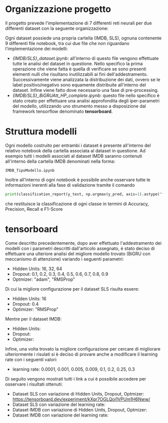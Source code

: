 # Organizzazione progetto
Il progetto prevede l'implementazione di 7 differenti reti neurali per due differenti dataset con la seguente organizzazione:
 
Ogni dataset possiede una propria cartella (IMDB, SLS), ognuna contenente 9 differenti file notebook, tra cui due file che non riguardano l'implementazione dei modelli:

- *{IMDB/SLS}_dataset.ipynb*: all'interno di questo file vengono effettuate tutte le analisi del dataset in questione. Nello specifico la prima operazione che viene fatta è quella di verificare se sono presenti elementi nulli che risultano inutilizzabili ai fini dell'addestramento. Successivamente viene analizzata la distribuzione dei dati, ovvero se le label positivo/negativo sono equamente distribuite all'interno del dataset. Infine viene fatto dove necessario una fase di pre-processing.
- *{IMDB/SLS}_BiGRUAtt_HP_complete.ipynb*: questo file nello specifico è stato creato per effettuare una analisi approfondita degli iper-parametri del modello, utilizzando uno strumento messo a disposizione dal framework tensorflow denominato **tensorboard**.
# Struttura modelli

Ogni modello costruito per entrambi i dataset è presente all'interno del relativo notebook della cartella associata al dataset in questione.
Ad esempio tutti i modelli associati al dataset IMDB saranno contenuti all'interno della cartella IMDB denominati nella forma:

``` 
IMDB_TipoModello.ipynb
```

Inoltre all'interno di ogni notebook è possibile anche osservare tutte le informazioni inerenti alla fase di validazione tramite il comando

```python
print(classification_report(y_test, np.argmax(y_pred, axis=1).astype("float32")))
```

che restituisce la classificazione di ogni classe in termini di Accuracy, Precision, Recall e F1-Score

# tensorboard

Come descritto precedentemente, dopo aver effettuato l'addestramento dei modelli con i parametri descritti dall'articolo assegnato, è stato deciso di effettuare una ulteriore analisi del migliore modello trovato (BiGRU con meccanismo di attenzione) variando i seguenti parametri:

- Hidden Units: 16, 32, 64
- Dropout: 0.1, 0.2, 0.3, 0.4, 0.5, 0.6, 0.7, 0.8, 0.9
- Optmizer: "adam", "RMSProp"

Di cui la migliore configurazione per il dataset SLS risulta essere:
- Hidden Units: 16
- Dropout: 0.4
- Optimizer: "RMSProp"

Mentre per il dataset IMDB:
- Hidden Units: 
- Dropout: 
- Optimizer:

Infine, una volta trovato la migliore configurazione per cercare di migliorare ulteriormente i risulati si è deciso di provare anche a modificare il learning rate con i seguenti valori:
- learning rate: 0.0001, 0.001, 0.005, 0.009, 0.1, 0.2, 0.25, 0.3

Di seguito vengono mostrati tutti i link a cui è possibile accedere per osservare i risultati ottenuti:

- Dataset SLS con variazione di Hidden Units, Dropout, Optmizer: https://tensorboard.dev/experiment/kXqr7OGLQoi1VPUm1H6Nww/
- Dataset SLS con variazione del learning rate:
- Dataset IMDB con variazione di Hidden Units, Dropout, Optmizer:
- Dataset IMDB con variazione del learning rate: